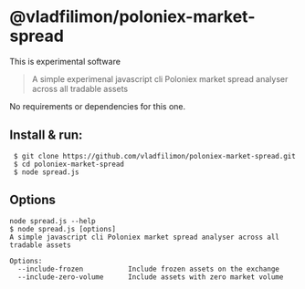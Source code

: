 # @vladfilimon/poloniex-market-spread
This is experimental software

> A simple experimenal javascript cli Poloniex market spread analyser across all tradable assets

No requirements or dependencies for this one.

Install & run:
-------------
```
 $ git clone https://github.com/vladfilimon/poloniex-market-spread.git 
 $ cd poloniex-market-spread
 $ node spread.js
```
Options
-------
```
node spread.js --help
$ node spread.js [options]
A simple javascript cli Poloniex market spread analyser across all tradable assets

Options:
  --include-frozen           Include frozen assets on the exchange
  --include-zero-volume      Include assets with zero market volume
```
